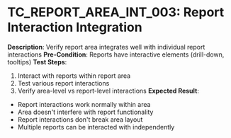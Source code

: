 # TC_REPORT_AREA_INT_003: Report Interaction Integration

**Description**: Verify report area integrates well with individual report interactions
**Pre-Condition**: Reports have interactive elements (drill-down, tooltips)
**Test Steps**:
1. Interact with reports within report area
2. Test various report interactions
3. Verify area-level vs report-level interactions
**Expected Result**:
- Report interactions work normally within area
- Area doesn't interfere with report functionality
- Report interactions don't break area layout
- Multiple reports can be interacted with independently